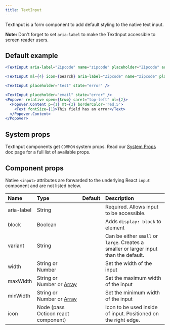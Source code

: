 ```yaml
---
title: TextInput
---
```


TextInput is a form component to add default styling to the native text input.

**Note:** Don't forget to set `aria-label` to make the TextInput accessible to screen reader users.
## Default example

```jsx live
<TextInput aria-label="Zipcode" name="zipcode" placeholder="Zipcode" autoComplete="postal-code" />

<TextInput ml={4} icon={Search} aria-label="Zipcode" name="zipcode" placeholder="Find user" autoComplete="postal-code" />

<TextInput placeholder="test" state="error" />
```

```jsx live
<TextInput placeholder="email" state="error" />
<Popover relative open={true} caret="top-left" ml={2}>
  <Popover.Content p={1} mt={2} borderColor='red.5'>
    <Text fontSize={1}>This field has an error</Text>
  </Popover.Content>
</Popover>
```

## System props

TextInput components get `COMMON` system props. Read our [System Props](/system-props) doc page for a full list of available props.

## Component props

Native `<input>` attributes are forwarded to the underlying React `input` component and are not listed below.

| Name | Type | Default | Description |
| :- | :- | :-: | :- |
| aria-label | String | | Required. Allows input to be accessible. |
| block | Boolean | | Adds `display: block` to element |
| variant | String | | Can be either `small` or `large`. Creates a smaller or larger input than the default.
| width | String or Number | | Set the width of the input |
| maxWidth | String or Number or [Array](https://styled-system.com/guides/array-props) | | Set the maximum width of the input |
| minWidth | String or Number or [Array](https://styled-system.com/guides/array-props) | | Set the minimum width of the input |
| icon | Node (pass Octicon react component) | | Icon to be used inside of input. Positioned on the right edge. |
